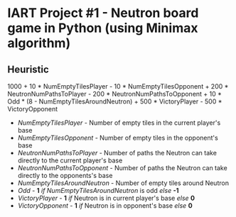 # IART Project #1 - Neutron board game in Python (using Minimax algorithm)

## Heuristic

1000 + 10 * NumEmptyTilesPlayer - 10 * NumEmptyTilesOpponent + 200 * NeutronNumPathsToPlayer - 200 * NeutronNumPathsToOpponent + 10 * Odd * (8 - NumEmptyTilesAroundNeutron) + 500 * VictoryPlayer - 500 * VictoryOpponent

* *NumEmptyTilesPlayer* - Number of empty tiles in the current player's base
* *NumEmptyTilesOpponent* - Number of empty tiles in the opponent's base
* *NeutronNumPathsToPlayer* - Number of paths the Neutron can take directly to the current player's base
* *NeutronNumPathsToOpponent* - Number of paths the Neutron can take directly to the opponents's base
* *NumEmptyTilesAroundNeutron* - Number of empty tiles around Neutron
* *Odd* - **1** *if* *NumEmptyTilesAroundNeutron* is odd *else* **-1**
* *VictoryPlayer* - **1** *if* Neutron is in current player's base *else* **0**
* *VictoryOpponent* - **1** *if* Neutron is in opponent's base *else* **0**
